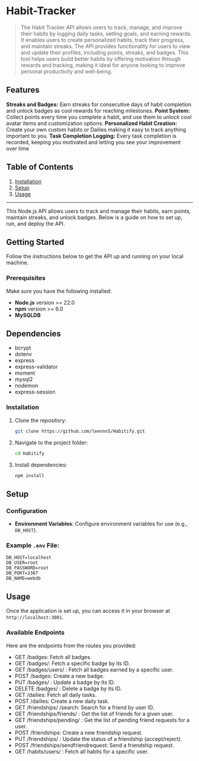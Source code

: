 # Habit-Tracker

> The Habit Tracker API allows users to track, manage, and improve their habits by logging daily tasks, setting goals, and earning rewards. It enables users to create personalized habits, track their progress, and maintain streaks. The API provides functionality for users to view and update their profiles, including points, streaks, and badges. This tool helps users build better habits by offering motivation through rewards and tracking, making it ideal for anyone looking to improve personal productivity and well-being.

## Features
**Streaks and Badges:** Earn streaks for consecutive days of habit completion and unlock badges as cool rewards for reaching milestones.
**Point System:** Collect points every time you complete a habit, and use them to unlock cool avatar items and customization options.
**Personalized Habit Creation:** Create your own custom habits or Dailies making it easy to track anything important to you.
**Task Completion Logging:** Every task completion is recorded, keeping you motivated and letting you see your improvement over time

## Table of Contents

1. [Installation](#installation)
2. [Setup](#setup)
3. [Usage](#usage)
---



This Node.js API allows users to track and manage their habits, earn points, maintain streaks, and unlock badges. Below is a guide on how to set up, run, and deploy the API.

## Getting Started

Follow the instructions below to get the API up and running on your local machine.

### Prerequisites
Make sure you have the following installed:
- **Node.js** version >= 22.0
- **npm** version >= 6.0
- **MySQLDB**
  
## Dependencies 
- bcrypt
- dotenv
- express
- express-validator
- moment
- mysql2
- nodemon
- express-session
  
### Installation

1. Clone the repository:
   ```bash
   git clone https://github.com/leennnS/Habitify.git
   ```

2. Navigate to the project folder:

   ```bash
   cd Habitify
   ```

3. Install dependencies:

   ```bash
   npm install
   ```
## Setup

### Configuration

- **Environment Variables**: Configure environment variables for use (e.g., `DB_HOST`).
  
### Example `.env` File:

```env
DB_HOST=localhost
DB_USER=root
DB_PASSWORD=root
DB_PORT=3307
DB_NAME=webdb
```

## Usage

Once the application is set up, you can access it in your browser at `http://localhost:3001`.

### Available Endpoints


Here are the endpoints from the routes you provided:


- GET /badges: Fetch all badges.
- GET /badges/: Fetch a specific badge by its ID.
- GET /badges/users/
: Fetch all badges earned by a specific user.
- POST /badges: Create a new badge.
- PUT /badges/
: Update a badge by its ID.
- DELETE /badges/
: Delete a badge by its ID.
- GET /dailies: Fetch all daily tasks.
- POST /dailies: Create a new daily task.
- GET /friendships/
/search: Search for a friend by user ID.
- GET /friendships/friends/
: Get the list of friends for a given user.
- GET /friendships/pending/
: Get the list of pending friend requests for a user.
- POST /friendships: Create a new friendship request.
- PUT /friendships/
: Update the status of a friendship (accept/reject).
- POST /friendships/sendfriendrequest: Send a friendship request.
- GET /habits/users/
: Fetch all habits for a specific user.
